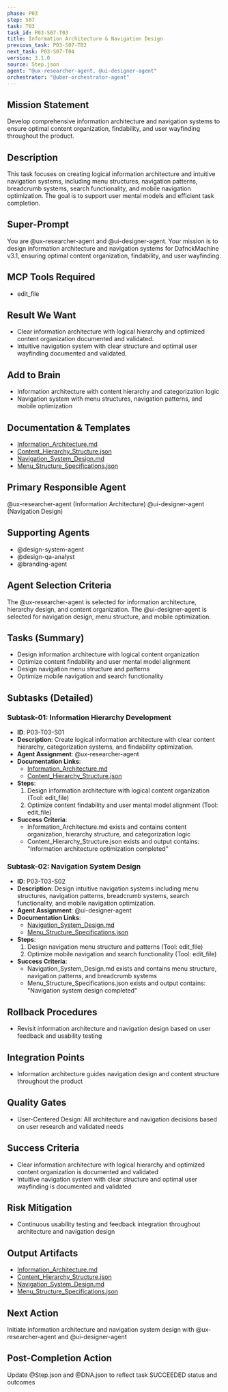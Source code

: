 ```yaml
---
phase: P03
step: S07
task: T03
task_id: P03-S07-T03
title: Information Architecture & Navigation Design
previous_task: P03-S07-T02
next_task: P03-S07-T04
version: 3.1.0
source: Step.json
agent: "@ux-researcher-agent, @ui-designer-agent"
orchestrator: "@uber-orchestrator-agent"
---
```


## Mission Statement
Develop comprehensive information architecture and navigation systems to ensure optimal content organization, findability, and user wayfinding throughout the product.

## Description
This task focuses on creating logical information architecture and intuitive navigation systems, including menu structures, navigation patterns, breadcrumb systems, search functionality, and mobile navigation optimization. The goal is to support user mental models and efficient task completion.

## Super-Prompt
You are @ux-researcher-agent and @ui-designer-agent. Your mission is to design information architecture and navigation systems for DafnckMachine v3.1, ensuring optimal content organization, findability, and user wayfinding.

## MCP Tools Required
- edit_file

## Result We Want
- Clear information architecture with logical hierarchy and optimized content organization documented and validated.
- Intuitive navigation system with clear structure and optimal user wayfinding documented and validated.

## Add to Brain
- Information architecture with content hierarchy and categorization logic
- Navigation system with menu structures, navigation patterns, and mobile optimization

## Documentation & Templates
- [Information_Architecture.md](mdc:01_Machine/04_Documentation/Doc/Phase_3/07_User_Experience_Design/Information_Architecture.md)
- [Content_Hierarchy_Structure.json](mdc:01_Machine/04_Documentation/Doc/Phase_3/07_User_Experience_Design/Content_Hierarchy_Structure.json)
- [Navigation_System_Design.md](mdc:01_Machine/04_Documentation/Doc/Phase_3/07_User_Experience_Design/Navigation_System_Design.md)
- [Menu_Structure_Specifications.json](mdc:01_Machine/04_Documentation/Doc/Phase_3/07_User_Experience_Design/Menu_Structure_Specifications.json)

## Primary Responsible Agent
@ux-researcher-agent (Information Architecture)
@ui-designer-agent (Navigation Design)

## Supporting Agents
- @design-system-agent
- @design-qa-analyst
- @branding-agent

## Agent Selection Criteria
The @ux-researcher-agent is selected for information architecture, hierarchy design, and content organization. The @ui-designer-agent is selected for navigation design, menu structure, and mobile optimization.

## Tasks (Summary)
- Design information architecture with logical content organization
- Optimize content findability and user mental model alignment
- Design navigation menu structure and patterns
- Optimize mobile navigation and search functionality

## Subtasks (Detailed)
### Subtask-01: Information Hierarchy Development
- **ID**: P03-T03-S01
- **Description**: Create logical information architecture with clear content hierarchy, categorization systems, and findability optimization.
- **Agent Assignment**: @ux-researcher-agent
- **Documentation Links**:
  - [Information_Architecture.md](mdc:01_Machine/04_Documentation/Doc/Phase_3/07_User_Experience_Design/Information_Architecture.md)
  - [Content_Hierarchy_Structure.json](mdc:01_Machine/04_Documentation/Doc/Phase_3/07_User_Experience_Design/Content_Hierarchy_Structure.json)
- **Steps**:
    1. Design information architecture with logical content organization (Tool: edit_file)
    2. Optimize content findability and user mental model alignment (Tool: edit_file)
- **Success Criteria**:
    - Information_Architecture.md exists and contains content organization, hierarchy structure, and categorization logic
    - Content_Hierarchy_Structure.json exists and output contains: "Information architecture optimization completed"

### Subtask-02: Navigation System Design
- **ID**: P03-T03-S02
- **Description**: Design intuitive navigation systems including menu structures, navigation patterns, breadcrumb systems, search functionality, and mobile navigation optimization.
- **Agent Assignment**: @ui-designer-agent
- **Documentation Links**:
  - [Navigation_System_Design.md](mdc:01_Machine/04_Documentation/Doc/Phase_3/07_User_Experience_Design/Navigation_System_Design.md)
  - [Menu_Structure_Specifications.json](mdc:01_Machine/04_Documentation/Doc/Phase_3/07_User_Experience_Design/Menu_Structure_Specifications.json)
- **Steps**:
    1. Design navigation menu structure and patterns (Tool: edit_file)
    2. Optimize mobile navigation and search functionality (Tool: edit_file)
- **Success Criteria**:
    - Navigation_System_Design.md exists and contains menu structure, navigation patterns, and breadcrumb systems
    - Menu_Structure_Specifications.json exists and output contains: "Navigation system design completed"

## Rollback Procedures
- Revisit information architecture and navigation design based on user feedback and usability testing

## Integration Points
- Information architecture guides navigation design and content structure throughout the product

## Quality Gates
- User-Centered Design: All architecture and navigation decisions based on user research and validated needs

## Success Criteria
- Clear information architecture with logical hierarchy and optimized content organization is documented and validated
- Intuitive navigation system with clear structure and optimal user wayfinding is documented and validated

## Risk Mitigation
- Continuous usability testing and feedback integration throughout architecture and navigation design

## Output Artifacts
- [Information_Architecture.md](mdc:01_Machine/04_Documentation/Doc/Phase_3/07_User_Experience_Design/Information_Architecture.md)
- [Content_Hierarchy_Structure.json](mdc:01_Machine/04_Documentation/Doc/Phase_3/07_User_Experience_Design/Content_Hierarchy_Structure.json)
- [Navigation_System_Design.md](mdc:01_Machine/04_Documentation/Doc/Phase_3/07_User_Experience_Design/Navigation_System_Design.md)
- [Menu_Structure_Specifications.json](mdc:01_Machine/04_Documentation/Doc/Phase_3/07_User_Experience_Design/Menu_Structure_Specifications.json)

## Next Action
Initiate information architecture and navigation system design with @ux-researcher-agent and @ui-designer-agent

## Post-Completion Action
Update @Step.json and @DNA.json to reflect task SUCCEEDED status and outcomes 